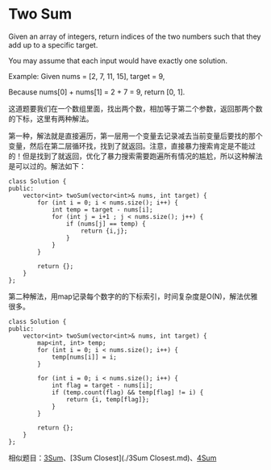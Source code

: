 Two Sum
==========
Given an array of integers, return indices of the two numbers such that they add up to a specific target.

You may assume that each input would have exactly one solution.

Example:
Given nums = [2, 7, 11, 15], target = 9,

Because nums[0] + nums[1] = 2 + 7 = 9,
return [0, 1].

这道题要我们在一个数组里面，找出两个数，相加等于第二个参数，返回那两个数的下标，这里有两种解法。

第一种，解法就是直接遍历，第一层用一个变量去记录减去当前变量后要找的那个变量，然后在第二层循环找，找到了就返回。注意，直接暴力搜索肯定是不能过的！但是找到了就返回，优化了暴力搜索需要跑遍所有情况的尴尬，所以这种解法是可以过的。解法如下：
```
class Solution {
public:
    vector<int> twoSum(vector<int>& nums, int target) {
        for (int i = 0; i < nums.size(); i++) {
            int temp = target - nums[i];
            for (int j = i+1 ; j < nums.size(); j++) {
                if (nums[j] == temp) {
                    return {i,j};
                }
            }
        }

        return {};
    }
};
```

第二种解法，用map记录每个数字的的下标索引，时间复杂度是O(N)，解法优雅很多。

```
class Solution {
public:
    vector<int> twoSum(vector<int>& nums, int target) {
        map<int, int> temp;
        for (int i = 0; i < nums.size(); i++) {
            temp[nums[i]] = i;
        }

        for (int i = 0; i < nums.size(); i++) {
            int flag = target - nums[i];
            if (temp.count(flag) && temp[flag] != i) {
                return {i, temp[flag]};
            }
        }

        return {};
    }
};
```

相似题目：[3Sum](./3Sum.md)、[3Sum Closest](./3Sum Closest.md)、[4Sum](./4Sum.md)
